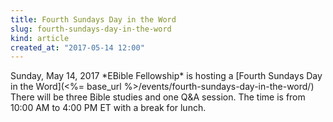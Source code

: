```yaml
---
title: Fourth Sundays Day in the Word
slug: fourth-sundays-day-in-the-word
kind: article
created_at: "2017-05-14 12:00"
---
```

<div itemscope itemtype="http://schema.org/Event" markdown="1">
<meta itemprop="name" content="<%= h :title %>">

<span itemprop="description">
Sunday, May 14, 2017 *EBible Fellowship* is hosting a 
[Fourth Sundays Day in the Word](<%= base_url %>/events/fourth-sundays-day-in-the-word/)
There will be three Bible studies and one Q&A session.  
The time is from 10:00 AM to 4:00 PM ET with a break for lunch.
</span>

<meta itemprop="startDate" content="2017-05-14T10:00-0500">
<meta itemprop="endDate" content="2017-05-14T16:00-0500">

</div>

